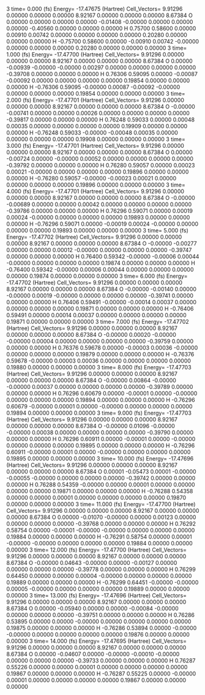 3 
   time=    0.000 (fs)  Energy= -17.47675 (Hartree) Cell_Vectors=  9.91296  0.00000  0.00000  0.00000  8.92167  0.00000  0.00000  0.00000  8.67384 
   O    0.00000  0.00000  0.00000   0.00000 -0.01408 -0.00000  0.00000  0.00000  0.00000  -0.40560  0.00000  0.00000  0.00000
   H    0.75700  0.58600  0.00000   0.00910  0.00742  0.00000  0.00000  0.00000  0.00000   0.20280  0.00000  0.00000  0.00000
   H   -0.75700  0.58600  0.00000  -0.00910  0.00742 -0.00000  0.00000  0.00000  0.00000   0.20280  0.00000  0.00000  0.00000
3 
   time=    1.000 (fs)  Energy= -17.47700 (Hartree) Cell_Vectors=  9.91296  0.00000  0.00000  0.00000  8.92167  0.00000  0.00000  0.00000  8.67384 
   O    0.00000 -0.00939 -0.00000  -0.00000  0.00297  0.00000  0.00000  0.00000  0.00000  -0.39708  0.00000  0.00000  0.00000
   H    0.76306  0.59095  0.00000  -0.00087 -0.00092  0.00000  0.00000  0.00000  0.00000   0.19854  0.00000  0.00000  0.00000
   H   -0.76306  0.59095 -0.00000   0.00087 -0.00092 -0.00000  0.00000  0.00000  0.00000   0.19854  0.00000  0.00000  0.00000
3 
   time=    2.000 (fs)  Energy= -17.47701 (Hartree) Cell_Vectors=  9.91296  0.00000  0.00000  0.00000  8.92167  0.00000  0.00000  0.00000  8.67384 
   O   -0.00000 -0.00741  0.00000   0.00000  0.00026  0.00000  0.00000  0.00000  0.00000  -0.39817  0.00000  0.00000  0.00000
   H    0.76248  0.59033  0.00000   0.00048  0.00035  0.00000  0.00000  0.00000  0.00000   0.19909  0.00000  0.00000  0.00000
   H   -0.76248  0.59033 -0.00000  -0.00048  0.00035  0.00000  0.00000  0.00000  0.00000   0.19908  0.00000  0.00000  0.00000
3 
   time=    3.000 (fs)  Energy= -17.47701 (Hartree) Cell_Vectors=  9.91296  0.00000  0.00000  0.00000  8.92167  0.00000  0.00000  0.00000  8.67384 
   O    0.00000 -0.00724  0.00000  -0.00000  0.00052  0.00000  0.00000  0.00000  0.00000  -0.39792  0.00000  0.00000  0.00000
   H    0.76280  0.59057  0.00000   0.00023  0.00021 -0.00000  0.00000  0.00000  0.00000   0.19896  0.00000  0.00000  0.00000
   H   -0.76280  0.59057 -0.00000  -0.00023  0.00021  0.00000  0.00000  0.00000  0.00000   0.19896  0.00000  0.00000  0.00000
3 
   time=    4.000 (fs)  Energy= -17.47701 (Hartree) Cell_Vectors=  9.91296  0.00000  0.00000  0.00000  8.92167  0.00000  0.00000  0.00000  8.67384 
   O   -0.00000 -0.00689  0.00000   0.00000  0.00042  0.00000  0.00000  0.00000  0.00000  -0.39786  0.00000  0.00000  0.00000
   H    0.76296  0.59071  0.00000   0.00019  0.00024 -0.00000  0.00000  0.00000  0.00000   0.19893  0.00000  0.00000  0.00000
   H   -0.76296  0.59071  0.00000  -0.00019  0.00024 -0.00000  0.00000  0.00000  0.00000   0.19893  0.00000  0.00000  0.00000
3 
   time=    5.000 (fs)  Energy= -17.47702 (Hartree) Cell_Vectors=  9.91296  0.00000  0.00000  0.00000  8.92167  0.00000  0.00000  0.00000  8.67384 
   O   -0.00000 -0.00277  0.00000   0.00000  0.00012 -0.00000  0.00000  0.00000  0.00000  -0.39747  0.00000  0.00000  0.00000
   H    0.76400  0.59342 -0.00000  -0.00006  0.00044 -0.00000  0.00000  0.00000  0.00000   0.19874  0.00000  0.00000  0.00000
   H   -0.76400  0.59342 -0.00000   0.00006  0.00044  0.00000  0.00000  0.00000  0.00000   0.19874  0.00000  0.00000  0.00000
3 
   time=    6.000 (fs)  Energy= -17.47702 (Hartree) Cell_Vectors=  9.91296  0.00000  0.00000  0.00000  8.92167  0.00000  0.00000  0.00000  8.67384 
   O   -0.00000 -0.00140  0.00000  -0.00000  0.00019 -0.00000  0.00000  0.00000  0.00000  -0.39741  0.00000  0.00000  0.00000
   H    0.76406  0.59491 -0.00000  -0.00014  0.00037  0.00000  0.00000  0.00000  0.00000   0.19871  0.00000  0.00000  0.00000
   H   -0.76406  0.59491  0.00000   0.00014  0.00037  0.00000  0.00000  0.00000  0.00000   0.19871  0.00000  0.00000  0.00000
3 
   time=    7.000 (fs)  Energy= -17.47702 (Hartree) Cell_Vectors=  9.91296  0.00000  0.00000  0.00000  8.92167  0.00000  0.00000  0.00000  8.67384 
   O   -0.00000  0.00020 -0.00000  -0.00000  0.00004  0.00000  0.00000  0.00000  0.00000  -0.39759  0.00000  0.00000  0.00000
   H    0.76376  0.59678  0.00000  -0.00003  0.00036 -0.00000  0.00000  0.00000  0.00000   0.19879  0.00000  0.00000  0.00000
   H   -0.76376  0.59678 -0.00000   0.00003  0.00036  0.00000  0.00000  0.00000  0.00000   0.19880  0.00000  0.00000  0.00000
3 
   time=    8.000 (fs)  Energy= -17.47703 (Hartree) Cell_Vectors=  9.91296  0.00000  0.00000  0.00000  8.92167  0.00000  0.00000  0.00000  8.67384 
   O   -0.00000  0.00864 -0.00000  -0.00000  0.00037  0.00000  0.00000  0.00000  0.00000  -0.39789  0.00000  0.00000  0.00000
   H    0.76296  0.60679  0.00000  -0.00001  0.00000 -0.00000  0.00000  0.00000  0.00000   0.19894  0.00000  0.00000  0.00000
   H   -0.76296  0.60679 -0.00000   0.00001  0.00000 -0.00000  0.00000  0.00000  0.00000   0.19894  0.00000  0.00000  0.00000
3 
   time=    9.000 (fs)  Energy= -17.47703 (Hartree) Cell_Vectors=  9.91296  0.00000  0.00000  0.00000  8.92167  0.00000  0.00000  0.00000  8.67384 
   O   -0.00000  0.01096 -0.00000  -0.00000  0.00038  0.00000  0.00000  0.00000  0.00000  -0.39790  0.00000  0.00000  0.00000
   H    0.76296  0.60911  0.00000  -0.00001  0.00000 -0.00000  0.00000  0.00000  0.00000   0.19895  0.00000  0.00000  0.00000
   H   -0.76296  0.60911 -0.00000   0.00001  0.00000 -0.00000  0.00000  0.00000  0.00000   0.19895  0.00000  0.00000  0.00000
3 
   time=   10.000 (fs)  Energy= -17.47696 (Hartree) Cell_Vectors=  9.91296  0.00000  0.00000  0.00000  8.92167  0.00000  0.00000  0.00000  8.67384 
   O    0.00001 -0.05473  0.00001  -0.00000 -0.00055 -0.00000  0.00000  0.00000  0.00000  -0.39742  0.00000  0.00000  0.00000
   H    0.76288  0.54359 -0.00000   0.00000  0.00001  0.00000  0.00000  0.00000  0.00000   0.19871  0.00000  0.00000  0.00000
   H   -0.76288  0.54358  0.00000   0.00000  0.00001  0.00000  0.00000  0.00000  0.00000   0.19870  0.00000  0.00000  0.00000
3 
   time=   11.000 (fs)  Energy= -17.47700 (Hartree) Cell_Vectors=  9.91296  0.00000  0.00000  0.00000  8.92167  0.00000  0.00000  0.00000  8.67384 
   O    0.00000 -0.01070 -0.00000   0.00000  0.00123  0.00000  0.00000  0.00000  0.00000  -0.39768  0.00000  0.00000  0.00000
   H    0.76292  0.58754  0.00000  -0.00001 -0.00000 -0.00000  0.00000  0.00000  0.00000   0.19884  0.00000  0.00000  0.00000
   H   -0.76291  0.58754  0.00000   0.00001 -0.00000 -0.00000  0.00000  0.00000  0.00000   0.19884  0.00000  0.00000  0.00000
3 
   time=   12.000 (fs)  Energy= -17.47700 (Hartree) Cell_Vectors=  9.91296  0.00000  0.00000  0.00000  8.92167  0.00000  0.00000  0.00000  8.67384 
   O   -0.00000  0.04643 -0.00000   0.00000 -0.00127  0.00000  0.00000  0.00000  0.00000  -0.39778  0.00000  0.00000  0.00000
   H    0.76299  0.64450  0.00000   0.00000  0.00004 -0.00000  0.00000  0.00000  0.00000   0.19889  0.00000  0.00000  0.00000
   H   -0.76299  0.64451 -0.00000  -0.00000  0.00005 -0.00000  0.00000  0.00000  0.00000   0.19889  0.00000  0.00000  0.00000
3 
   time=   13.000 (fs)  Energy= -17.47696 (Hartree) Cell_Vectors=  9.91296  0.00000  0.00000  0.00000  8.92167  0.00000  0.00000  0.00000  8.67384 
   O    0.00000 -0.05940  0.00000   0.00000 -0.00084 -0.00000  0.00000  0.00000  0.00000  -0.39751  0.00000  0.00000  0.00000
   H    0.76286  0.53895  0.00000   0.00000 -0.00000  0.00000  0.00000  0.00000  0.00000   0.19875  0.00000  0.00000  0.00000
   H   -0.76286  0.53894  0.00000  -0.00000 -0.00000  0.00000  0.00000  0.00000  0.00000   0.19876  0.00000  0.00000  0.00000
3 
   time=   14.000 (fs)  Energy= -17.47695 (Hartree) Cell_Vectors=  9.91296  0.00000  0.00000  0.00000  8.92167  0.00000  0.00000  0.00000  8.67384 
   O    0.00000 -0.04607  0.00000  -0.00000 -0.00010 -0.00000  0.00000  0.00000  0.00000  -0.39733  0.00000  0.00000  0.00000
   H    0.76287  0.55226  0.00000   0.00000  0.00001  0.00000  0.00000  0.00000  0.00000   0.19867  0.00000  0.00000  0.00000
   H   -0.76287  0.55225  0.00000  -0.00000  0.00001  0.00000  0.00000  0.00000  0.00000   0.19867  0.00000  0.00000  0.00000
